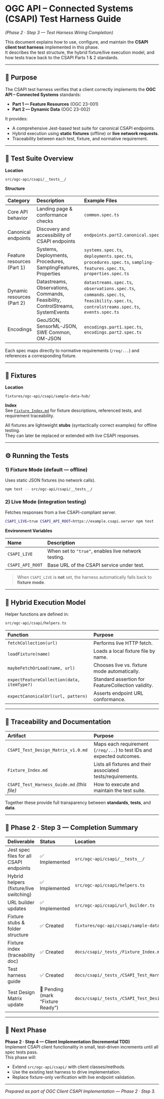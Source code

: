 # OGC API – Connected Systems (CSAPI) Test Harness Guide  
*(Phase 2 · Step 3 — Test Harness Wiring Completion)*

This document explains how to use, configure, and maintain the **CSAPI client test harness** implemented in this phase.  
It describes the test structure, the hybrid fixture/live execution model, and how tests trace back to the CSAPI Parts 1 & 2 standards.

---

## 🧭 Purpose

The CSAPI test harness verifies that a client correctly implements the **OGC API – Connected Systems** standards:
- **Part 1 — Feature Resources** (OGC 23-001)
- **Part 2 — Dynamic Data** (OGC 23-002)

It provides:
- A comprehensive Jest-based test suite for canonical CSAPI endpoints.
- Hybrid execution using **static fixtures** (offline) or **live network requests**.
- Traceability between each test, fixture, and normative requirement.

---

## 🧩 Test Suite Overview

**Location**
```
src/ogc-api/csapi/__tests__/
```

**Structure**

| Category | Description | Example Files |
|:--|:--|:--|
| Core API behavior | Landing page & conformance checks | `common.spec.ts` |
| Canonical endpoints | Discovery and accessibility of CSAPI endpoints | `endpoints.part2.canonical.spec.ts` |
| Feature resources (Part 1) | Systems, Deployments, Procedures, SamplingFeatures, Properties | `systems.spec.ts`, `deployments.spec.ts`, `procedures.spec.ts`, `sampling-features.spec.ts`, `properties.spec.ts` |
| Dynamic resources (Part 2) | Datastreams, Observations, Commands, Feasibility, ControlStreams, SystemEvents | `datastreams.spec.ts`, `observations.spec.ts`, `commands.spec.ts`, `feasibility.spec.ts`, `controlstreams.spec.ts`, `events.spec.ts` |
| Encodings | GeoJSON, SensorML-JSON, SWE Common, OM-JSON | `encodings.part1.spec.ts`, `encodings.part2.spec.ts` |

Each spec maps directly to normative requirements (`/req/...`) and references a corresponding fixture.

---

## 🧰 Fixtures

**Location**
```
fixtures/ogc-api/csapi/sample-data-hub/
```

**Index**  
See [`Fixture_Index.md`](./Fixture_Index.md) for fixture descriptions, referenced tests, and requirement traceability.

All fixtures are lightweight **stubs** (syntactically correct examples) for offline testing.  
They can later be replaced or extended with live CSAPI responses.

---

## ⚙️ Running the Tests

### 1) Fixture Mode (default — offline)
Uses static JSON fixtures (no network calls).
```bash
npm test -- src/ogc-api/csapi/__tests__/
```

### 2) Live Mode (integration testing)
Fetches responses from a live CSAPI-compliant server.
```bash
CSAPI_LIVE=true CSAPI_API_ROOT=https://example.csapi.server npm test
```

**Environment Variables**

| Name | Description |
|:--|:--|
| `CSAPI_LIVE` | When set to `"true"`, enables live network testing. |
| `CSAPI_API_ROOT` | Base URL of the CSAPI service under test. |

> When `CSAPI_LIVE` is **not** set, the harness automatically falls back to **fixture mode**.

---

## 🧪 Hybrid Execution Model

Helper functions are defined in:
```
src/ogc-api/csapi/helpers.ts
```

| Function | Purpose |
|:--|:--|
| `fetchCollection(url)` | Performs live HTTP fetch. |
| `loadFixture(name)` | Loads a local fixture file by name. |
| `maybeFetchOrLoad(name, url)` | Chooses live vs. fixture mode automatically. |
| `expectFeatureCollection(data, itemType?)` | Standard assertion for FeatureCollection validity. |
| `expectCanonicalUrl(url, pattern)` | Asserts endpoint URL conformance. |

---

## 📘 Traceability and Documentation

| Artifact | Purpose |
|:--|:--|
| `CSAPI_Test_Design_Matrix_v1.0.md` | Maps each requirement (`/req/...`) to test IDs and expected outcomes. |
| `Fixture_Index.md` | Lists all fixtures and their associated tests/requirements. |
| `CSAPI_Test_Harness_Guide.md` *(this file)* | How to execute and maintain the test suite. |

Together these provide full transparency between **standards**, **tests**, and **data**.

---

## 🧾 Phase 2 · Step 3 — Completion Summary

| Deliverable | Status | Location |
|:--|:--|:--|
| Jest spec files for all CSAPI endpoints | ✅ Implemented | `src/ogc-api/csapi/__tests__/` |
| Hybrid helpers (fixture/live switching) | ✅ Implemented | `src/ogc-api/csapi/helpers.ts` |
| URL builder updates | ✅ Implemented | `src/ogc-api/csapi/url_builder.ts` |
| Fixture stubs & folder structure | ✅ Created | `fixtures/ogc-api/csapi/sample-data-hub/` |
| Fixture index (traceability doc) | ✅ Created | `docs/csapi/_tests_/Fixture_Index.md` |
| Test harness guide | ✅ Created | `docs/csapi/_tests_/CSAPI_Test_Harness_Guide.md` |
| Test Design Matrix update | 🔲 Pending (mark “Fixture Ready”) | `docs/csapi/_tests_/CSAPI_Test_Design_Matrix_v1.0.md` |

---

## 🧭 Next Phase

**Phase 2 · Step 4 — Client Implementation (Incremental TDD)**  
Implement CSAPI client functionality in small, test-driven increments until all spec tests pass.  
This phase will:
- Extend `src/ogc-api/csapi/` with client classes/methods.
- Use the existing test harness to drive implementation.
- Replace fixture-only verification with live endpoint validation.

---

*Prepared as part of OGC Client CSAPI Implementation — Phase 2 · Step 3.*

